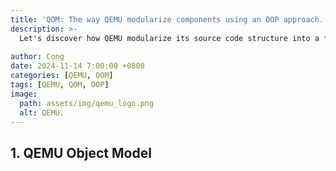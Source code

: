 ```yaml
---
title: 'QOM: The way QEMU modularize components using an OOP approach.'
description: >-
  Let's discover how QEMU modularize its source code structure into a framework with Object Model.
  
author: Cong
date: 2024-11-14 7:00:00 +0800
categories: [QEMU, QOM]
tags: [QEMU, QOM, OOP]
image:
  path: assets/img/qemu_logo.png
  alt: QEMU.
---
```


## 1. QEMU Object Model
